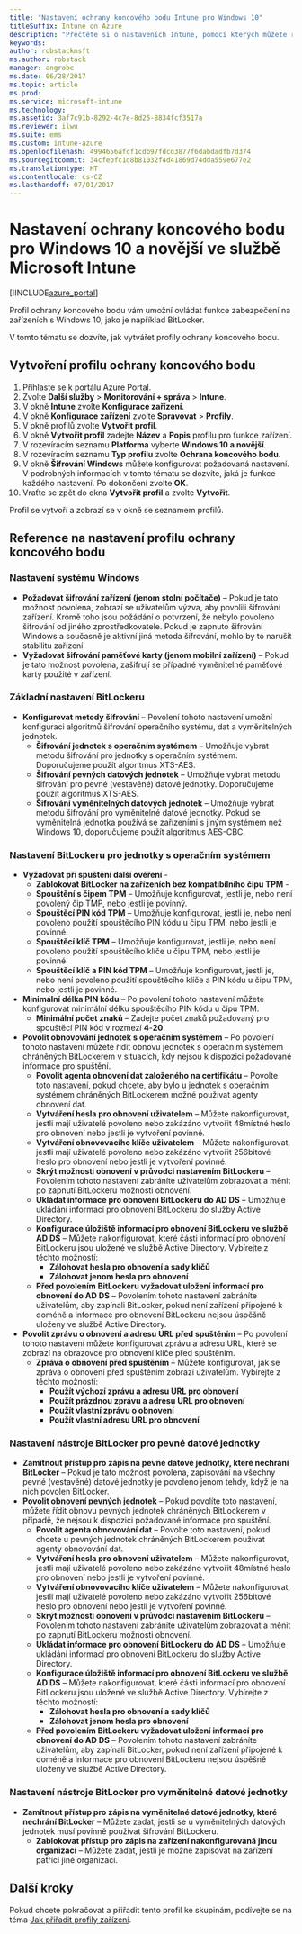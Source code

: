 ```yaml
---
title: "Nastavení ochrany koncového bodu Intune pro Windows 10"
titleSuffix: Intune on Azure
description: "Přečtěte si o nastaveních Intune, pomocí kterých můžete řídit nastavení ochrany koncového bodu, jako je BitLocker, na zařízeních s Windows 10."
keywords: 
author: robstackmsft
ms.author: robstack
manager: angrobe
ms.date: 06/28/2017
ms.topic: article
ms.prod: 
ms.service: microsoft-intune
ms.technology: 
ms.assetid: 3af7c91b-8292-4c7e-8d25-8834fcf3517a
ms.reviewer: ilwu
ms.suite: ems
ms.custom: intune-azure
ms.openlocfilehash: 4994656afcf1cdb97fdcd3877f6dabdadfb7d374
ms.sourcegitcommit: 34cfebfc1d8b81032f4d41869d74dda559e677e2
ms.translationtype: HT
ms.contentlocale: cs-CZ
ms.lasthandoff: 07/01/2017
---
```

# <a name="endpoint-protection-settings-for-windows-10-and-later-in-microsoft-intune"></a>Nastavení ochrany koncového bodu pro Windows 10 a novější ve službě Microsoft Intune

[!INCLUDE[azure_portal](./includes/azure_portal.md)]

Profil ochrany koncového bodu vám umožní ovládat funkce zabezpečení na zařízeních s Windows 10, jako je například BitLocker.

V tomto tématu se dozvíte, jak vytvářet profily ochrany koncového bodu.

## <a name="create-an-endpoint-protection-profile"></a>Vytvoření profilu ochrany koncového bodu

1. Přihlaste se k portálu Azure Portal.
2. Zvolte **Další služby** > **Monitorování + správa** > **Intune**.
3. V okně **Intune** zvolte **Konfigurace zařízení**.
2. V okně **Konfigurace zařízení** zvolte **Spravovat** > **Profily**.
3. V okně profilů zvolte **Vytvořit profil**.
4. V okně **Vytvořit profil** zadejte **Název** a **Popis** profilu pro funkce zařízení.
5. V rozevíracím seznamu **Platforma** vyberte **Windows 10 a novější**.
6. V rozevíracím seznamu **Typ profilu** zvolte **Ochrana koncového bodu**. 
7. V okně **Šifrování Windows** můžete konfigurovat požadovaná nastavení. V podrobných informacích v tomto tématu se dozvíte, jaká je funkce každého nastavení. Po dokončení zvolte **OK**.
8. Vraťte se zpět do okna **Vytvořit profil** a zvolte **Vytvořit**.

Profil se vytvoří a zobrazí se v okně se seznamem profilů.

## <a name="endpoint-protection-profile-settings-reference"></a>Reference na nastavení profilu ochrany koncového bodu

### <a name="windows-settings"></a>Nastavení systému Windows

- **Požadovat šifrování zařízení (jenom stolní počítače)** – Pokud je tato možnost povolena, zobrazí se uživatelům výzva, aby povolili šifrování zařízení. Kromě toho jsou požádání o potvrzení, že nebylo povoleno šifrování od jiného zprostředkovatele. Pokud je zapnuto šifrování Windows a současně je aktivní jiná metoda šifrování, mohlo by to narušit stabilitu zařízení.
- **Vyžadovat šifrování paměťové karty (jenom mobilní zařízení)** – Pokud je tato možnost povolena, zašifrují se případné vyměnitelné paměťové karty použité v zařízení.


### <a name="bitlocker-base-settings"></a>Základní nastavení BitLockeru

- **Konfigurovat metody šifrování** – Povolení tohoto nastavení umožní konfiguraci algoritmů šifrování operačního systému, dat a vyměnitelných jednotek.
    - **Šifrování jednotek s operačním systémem** – Umožňuje vybrat metodu šifrování pro jednotky s operačním systémem. Doporučujeme použít algoritmus XTS-AES.
    - **Šifrování pevných datových jednotek** – Umožňuje vybrat metodu šifrování pro pevné (vestavěné) datové jednotky. Doporučujeme použít algoritmus XTS-AES.
    - **Šifrování vyměnitelných datových jednotek** – Umožňuje vybrat metodu šifrování pro vyměnitelné datové jednotky. Pokud se vyměnitelná jednotka používá se zařízeními s jiným systémem než Windows 10, doporučujeme použít algoritmus AES-CBC.


### <a name="bitlocker-os-drive-settings"></a>Nastavení BitLockeru pro jednotky s operačním systémem

- **Vyžadovat při spuštění další ověření** - 
    - **Zablokovat BitLocker na zařízeních bez kompatibilního čipu TPM** - 
    - **Spouštění s čipem TPM** – Umožňuje konfigurovat, jestli je, nebo není povolený čip TMP, nebo jestli je povinný. 
    - **Spouštěcí PIN kód TPM** – Umožňuje konfigurovat, jestli je, nebo není povoleno použití spouštěcího PIN kódu u čipu TPM, nebo jestli je povinné. 
    - **Spouštěcí klíč TPM** – Umožňuje konfigurovat, jestli je, nebo není povoleno použití spouštěcího klíče u čipu TPM, nebo jestli je povinné. 
    - **Spouštěcí klíč a PIN kód TPM** – Umožňuje konfigurovat, jestli je, nebo není povoleno použití spouštěcího klíče a PIN kódu u čipu TPM, nebo jestli je povinné.
- **Minimální délka PIN kódu** – Po povolení tohoto nastavení můžete konfigurovat minimální délku spouštěcího PIN kódu u čipu TPM.
    - **Minimální počet znaků** – Zadejte počet znaků požadovaný pro spouštěcí PIN kód v rozmezí **4**-**20**.
- **Povolit obnovování jednotek s operačním systémem** – Po povolení tohoto nastavení můžete řídit obnovu jednotek s operačním systémem chráněných BitLockerem v situacích, kdy nejsou k dispozici požadované informace pro spuštění.
    - **Povolit agenta obnovení dat založeného na certifikátu** – Povolte toto nastavení, pokud chcete, aby bylo u jednotek s operačním systémem chráněných BitLockerem možné používat agenty obnovení dat.
    - **Vytváření hesla pro obnovení uživatelem** – Můžete nakonfigurovat, jestli mají uživatelé povoleno nebo zakázáno vytvořit 48místné heslo pro obnovení nebo jestli je vytvoření povinné.
    - **Vytváření obnovovacího klíče uživatelem** – Můžete nakonfigurovat, jestli mají uživatelé povoleno nebo zakázáno vytvořit 256bitové heslo pro obnovení nebo jestli je vytvoření povinné.
    - **Skrýt možnosti obnovení v průvodci nastavením BitLockeru** – Povolením tohoto nastavení zabráníte uživatelům zobrazovat a měnit po zapnutí BitLockeru možnosti obnovení.
    - **Ukládat informace pro obnovení BitLockeru do AD DS** – Umožňuje ukládání informací pro obnovení BitLockeru do služby Active Directory.
    - **Konfigurace úložiště informací pro obnovení BitLockeru ve službě AD DS** – Můžete nakonfigurovat, které části informací pro obnovení BitLockeru jsou uložené ve službě Active Directory. Vybírejte z těchto možností:
        - **Zálohovat hesla pro obnovení a sady klíčů**
        - **Zálohovat jenom hesla pro obnovení**
    - **Před povolením BitLockeru vyžadovat uložení informací pro obnovení do AD DS** – Povolením tohoto nastavení zabráníte uživatelům, aby zapínali BitLocker, pokud není zařízení připojené k doméně a informace pro obnovení BitLockeru nejsou úspěšně uloženy ve službě Active Directory.
- **Povolit zprávu o obnovení a adresu URL před spuštěním** – Po povolení tohoto nastavení můžete konfigurovat zprávu a adresu URL, které se zobrazí na obrazovce pro obnovení klíče před spuštěním.
    - **Zpráva o obnovení před spuštěním** – Můžete konfigurovat, jak se zpráva o obnovení před spuštěním zobrazí uživatelům. Vybírejte z těchto možností:
        - **Použít výchozí zprávu a adresu URL pro obnovení**
        - **Použít prázdnou zprávu a adresu URL pro obnovení**
        - **Použít vlastní zprávu o obnovení**
        - **Použít vlastní adresu URL pro obnovení**


### <a name="bitlocker-fixed-data-drive-settings"></a>Nastavení nástroje BitLocker pro pevné datové jednotky

- **Zamítnout přístup pro zápis na pevné datové jednotky, které nechrání BitLocker** – Pokud je tato možnost povolena, zapisování na všechny pevné (vestavěné) datové jednotky je povoleno jenom tehdy, když je na nich povolen BitLocker.
- **Povolit obnovení pevných jednotek** – Pokud povolíte toto nastavení, můžete řídit obnovu pevných jednotek chráněných BitLockerem v případě, že nejsou k dispozici požadované informace pro spuštění.
    - **Povolit agenta obnovování dat** – Povolte toto nastavení, pokud chcete u pevných jednotek chráněných BitLockerem používat agenty obnovování dat.
    - **Vytváření hesla pro obnovení uživatelem** – Můžete nakonfigurovat, jestli mají uživatelé povoleno nebo zakázáno vytvořit 48místné heslo pro obnovení nebo jestli je vytvoření povinné.  
    - **Vytváření obnovovacího klíče uživatelem** – Můžete nakonfigurovat, jestli mají uživatelé povoleno nebo zakázáno vytvořit 256bitové heslo pro obnovení nebo jestli je vytvoření povinné.
    - **Skrýt možnosti obnovení v průvodci nastavením BitLockeru** – Povolením tohoto nastavení zabráníte uživatelům zobrazovat a měnit po zapnutí BitLockeru možnosti obnovení.
    - **Ukládat informace pro obnovení BitLockeru do AD DS** – Umožňuje ukládání informací pro obnovení BitLockeru do služby Active Directory.
    - **Konfigurace úložiště informací pro obnovení BitLockeru ve službě AD DS** – Můžete nakonfigurovat, které části informací pro obnovení BitLockeru jsou uložené ve službě Active Directory. Vybírejte z těchto možností:
        - **Zálohovat hesla pro obnovení a sady klíčů**
        - **Zálohovat jenom hesla pro obnovení**
    - **Před povolením BitLockeru vyžadovat uložení informací pro obnovení do AD DS** – Povolením tohoto nastavení zabráníte uživatelům, aby zapínali BitLocker, pokud není zařízení připojené k doméně a informace pro obnovení BitLockeru nejsou úspěšně uloženy ve službě Active Directory.


### <a name="bitlocker-removable-data-drive-settings"></a>Nastavení nástroje BitLocker pro vyměnitelné datové jednotky

- **Zamítnout přístup pro zápis na vyměnitelné datové jednotky, které nechrání BitLocker** – Můžete zadat, jestli se u vyměnitelných datových jednotek musí povinně používat šifrování BitLockeru.
    - **Zablokovat přístup pro zápis na zařízení nakonfigurovaná jinou organizací** – Můžete zadat, jestli je možné zapisovat na zařízení patřící jiné organizaci.



## <a name="next-steps"></a>Další kroky

Pokud chcete pokračovat a přiřadit tento profil ke skupinám, podívejte se na téma [Jak přiřadit profily zařízení](device-profile-assign.md).


